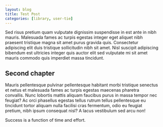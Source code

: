 ```yaml
---
layout: blog
title: Test Post
categories: [library, user-tie]
---
```


Sed risus pretium quam vulputate dignissim suspendisse in est ante in nibh mauris. Malesuada fames ac turpis egestas integer eget aliquet nibh praesent tristique magna sit amet purus gravida quis.
Consectetur adipiscing elit duis tristique sollicitudin nibh sit amet. Nisl suscipit adipiscing bibendum est ultricies integer quis auctor elit sed vulputate mi sit amet mauris commodo quis imperdiet massa tincidunt.

## Second chapter
Mauris pellentesque pulvinar pellentesque habitant morbi tristique senectus et netus et malesuada fames ac turpis egestas maecenas pharetra convallis. Nunc lobortis mattis aliquam faucibus purus in massa tempor nec feugiat?
Ac orci phasellus egestas tellus rutrum tellus pellentesque eu tincidunt tortor aliquam nulla facilisi cras fermentum, odio eu feugiat pretium, nibh ipsum consequat nisl? A lacus vestibulum sed arcu non!
    
Success is a function of time and effort.
    
